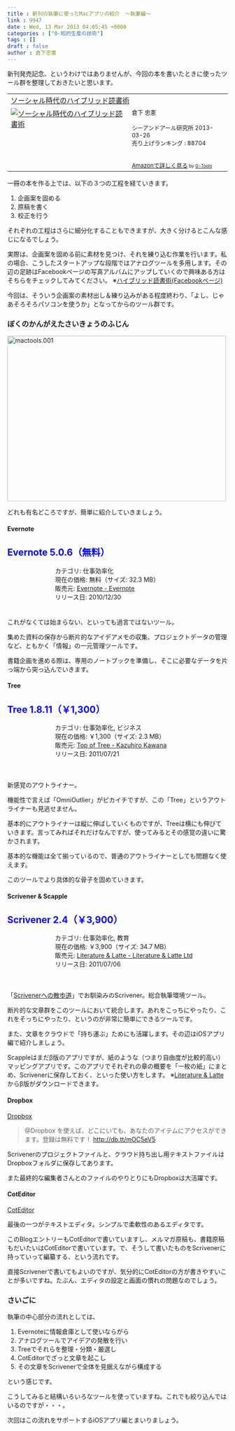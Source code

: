 ```yaml
---
title : 新刊の執筆に使ったMacアプリの紹介　〜執筆編〜
link : 9947
date : Wed, 13 Mar 2013 04:05:45 +0000
categories : ["0-知的生産の技術"]
tags : []
draft : false
author : 倉下忠憲
---
```


新刊発売記念、というわけではありませんが、今回の本を書いたときに使ったツール群を整理しておきたいと思います。

<table  border="0" cellpadding="5"><tr><td colspan="2"><a href="http://www.amazon.co.jp/%E3%82%BD%E3%83%BC%E3%82%B7%E3%83%A3%E3%83%AB%E6%99%82%E4%BB%A3%E3%81%AE%E3%83%8F%E3%82%A4%E3%83%96%E3%83%AA%E3%83%83%E3%83%89%E8%AA%AD%E6%9B%B8%E8%A1%93-%E5%80%89%E4%B8%8B-%E5%BF%A0%E6%86%B2/dp/4863541244%3FSubscriptionId%3D15SMZCTB9V8NGR2TW082%26tag%3Drashita1000-22%26linkCode%3Dxm2%26camp%3D2025%26creative%3D165953%26creativeASIN%3D4863541244" target="_blank">ソーシャル時代のハイブリッド読書術</a><img src="http://www.assoc-amazon.jp/e/ir?t=rashita1000-22&l=ur2&o=9" width="1" height="1" style="border: none;" alt="" /></td></tr><tr><td valign="top"><a href="http://www.amazon.co.jp/%E3%82%BD%E3%83%BC%E3%82%B7%E3%83%A3%E3%83%AB%E6%99%82%E4%BB%A3%E3%81%AE%E3%83%8F%E3%82%A4%E3%83%96%E3%83%AA%E3%83%83%E3%83%89%E8%AA%AD%E6%9B%B8%E8%A1%93-%E5%80%89%E4%B8%8B-%E5%BF%A0%E6%86%B2/dp/4863541244%3FSubscriptionId%3D15SMZCTB9V8NGR2TW082%26tag%3Drashita1000-22%26linkCode%3Dxm2%26camp%3D2025%26creative%3D165953%26creativeASIN%3D4863541244" target="_blank"><img src="http://ecx.images-amazon.com/images/I/51hfRUK03oL._SL160_.jpg" border="0" alt="ソーシャル時代のハイブリッド読書術" /></a></td><td valign="top"><font size="-1">倉下 忠憲 <br /><br />シーアンドアール研究所  2013-03-26<br />売り上げランキング : 88704<br /><br /><br /><a href="http://www.amazon.co.jp/%E3%82%BD%E3%83%BC%E3%82%B7%E3%83%A3%E3%83%AB%E6%99%82%E4%BB%A3%E3%81%AE%E3%83%8F%E3%82%A4%E3%83%96%E3%83%AA%E3%83%83%E3%83%89%E8%AA%AD%E6%9B%B8%E8%A1%93-%E5%80%89%E4%B8%8B-%E5%BF%A0%E6%86%B2/dp/4863541244%3FSubscriptionId%3D15SMZCTB9V8NGR2TW082%26tag%3Drashita1000-22%26linkCode%3Dxm2%26camp%3D2025%26creative%3D165953%26creativeASIN%3D4863541244" target="_blank">Amazonで詳しく見る</a></font><font size="-2"> by <a href="http://www.goodpic.com/mt/aws/index.html" >G-Tools</a></font></td></tr></table>

一冊の本を作る上では、以下の３つの工程を経ていきます。

<ol>
	<li>企画案を固める</li>
	<li>原稿を書く</li>
	<li>校正を行う</li>
</ol>

それぞれの工程はさらに細分化することもできますが、大きく分けるとこんな感じになるでしょう。

実際は、企画案を固める前に素材を見つけ、それを練り込む作業を行います。私の場合、こうしたスタートアップな段階ではアナログツールを多用します。その辺の足跡はFacebookページの写真アルバムにアップしていくので興味ある方はそちらをチェックしてみてください。
※<a href="https://www.facebook.com/media/set/?set=a.523614594356132.1073741825.100366706680925&amp;type=3" target="_blank">ハイブリッド読書術(Facebookページ)</a>

今回は、そういう企画案の素材出し＆練り込みがある程度終わり、「よし、じゃあそろそろパソコンを使うか」となってからのツール群です。

<h3>ぼくのかんがえたさいきょうのふじん</h3>
<a href="https://rashita.net/blog/wp-content/uploads/2013/03/mactools.001.jpg"><img src="https://rashita.net/blog/wp-content/uploads/2013/03/mactools.001.jpg" alt="mactools.001" width="500" height="378" class="alignnone size-full wp-image-9948" /></a>

どれも有名どころですが、簡単に紹介していきましょう。
<h4>Evernote</h4>
<h2><span style="color: rgb(0, 0, 255);">Evernote 5.0.6（無料）</span></h2><div style="margin: 0;float: left;"><div style="margin-left: 109px;"><a href="http://click.linksynergy.com/fs-bin/stat?id=Rfg6nizvNEs&offerid=94348&type=3&subid=0&tmpid=2192&RD_PARM1=https%253A%252F%252Fitunes.apple.com%252Fjp%252Fapp%252Fevernote%252Fid406056744%253Fmt%253D12%2526uo%253D4%2526partnerId%253D30" target="_blank" rel="nofollow" style="text-decoration: none;"><img src="http://a4.mzstatic.com/us/r1000/110/Purple2/v4/40/5c/55/405c559c-2dd1-0688-3c33-65f36b1e9aaf/Evernote.100x100-75.png" style="margin-left: -109px; float: left; width: 100px; height: 100px;"><img src="http://r.mzstatic.com/htmlResources/2338/images/mask100.png" style="margin-left: -109px; float: left; width: 100px; height: 100px;" /></a></div></div> カテゴリ: 仕事効率化<br> 現在の価格: 無料（サイズ: 32.3 MB）<br> 販売元: <a href="http://click.linksynergy.com/fs-bin/stat?id=Rfg6nizvNEs&offerid=94348&type=3&subid=0&tmpid=2192&RD_PARM1=https%253A%252F%252Fitunes.apple.com%252Fjp%252Fartist%252Fevernote%252Fid281796111%253Fmt%253D12%2526uo%253D4%2526partnerId%253D30" target="_blank" rel="nofollow">Evernote - Evernote</a><br> リリース日: 2010/12/30<br style="clear: both;"><br>
これがなくては始まらない、といっても過言ではないツール。

集めた資料の保存から断片的なアイデアメモの収集、プロジェクトデータの管理など、ともかく「情報」の一元管理ツールです。

書籍企画を進める際は、専用のノートブックを準備し、そこに必要なデータを片っ端から突っ込んでいきます。

<h4>Tree</h4>
<h2><span style="color: rgb(0, 0, 255);">Tree 1.8.11（￥1,300）</span></h2><div style="margin: 0;float: left;"><div style="margin-left: 109px;"><a href="http://click.linksynergy.com/fs-bin/stat?id=Rfg6nizvNEs&offerid=94348&type=3&subid=0&tmpid=2192&RD_PARM1=https%253A%252F%252Fitunes.apple.com%252Fjp%252Fapp%252Ftree%252Fid451104825%253Fmt%253D12%2526uo%253D4%2526partnerId%253D30" target="_blank" rel="nofollow" style="text-decoration: none;"><img src="http://a4.mzstatic.com/us/r1000/091/Purple/v4/d6/11/f8/d611f8fe-1a27-2256-8660-0aa869170e30/appIcon.100x100-75.png" style="margin-left: -109px; float: left; width: 100px; height: 100px;"><img src="http://r.mzstatic.com/htmlResources/2338/images/mask100.png" style="margin-left: -109px; float: left; width: 100px; height: 100px;" /></a></div></div> カテゴリ: 仕事効率化, ビジネス<br> 現在の価格: ￥1,300（サイズ: 2.3 MB）<br> 販売元: <a href="http://click.linksynergy.com/fs-bin/stat?id=Rfg6nizvNEs&offerid=94348&type=3&subid=0&tmpid=2192&RD_PARM1=https%253A%252F%252Fitunes.apple.com%252Fjp%252Fartist%252Ftop-of-tree%252Fid451104828%253Fmt%253D12%2526uo%253D4%2526partnerId%253D30" target="_blank" rel="nofollow">Top of Tree - Kazuhiro Kawana</a><br> リリース日: 2011/07/21<br style="clear: both;"><br>

新感覚のアウトライナー。

機能性で言えば「OmniOutlier」がピカイチですが、この「Tree」というアウトライナーも見逃せません。

基本的にアウトライナーは縦に伸ばしていくものですが、Treeは横にも伸びていきます。言ってみればそれだけなんですが、使ってみるとその感覚の違いに驚かされます。

基本的な機能は全て揃っているので、普通のアウトライナーとしても問題なく使えます。

このツールでより具体的な骨子を固めていきます。

<h4>Scrivener & Scapple</h4>
<h2><span style="color: rgb(0, 0, 255);">Scrivener 2.4（￥3,900）</span></h2><div style="margin: 0;float: left;"><div style="margin-left: 109px;"><a href="http://click.linksynergy.com/fs-bin/stat?id=Rfg6nizvNEs&offerid=94348&type=3&subid=0&tmpid=2192&RD_PARM1=https%253A%252F%252Fitunes.apple.com%252Fjp%252Fapp%252Fscrivener%252Fid418889511%253Fmt%253D12%2526uo%253D4%2526partnerId%253D30" target="_blank" rel="nofollow" style="text-decoration: none;"><img src="http://a5.mzstatic.com/us/r1000/097/Purple2/v4/2c/9a/87/2c9a8791-17f5-2226-6729-da2674f4d372/Scrivener.100x100-75.png" style="margin-left: -109px; float: left; width: 100px; height: 100px;"><img src="http://r.mzstatic.com/htmlResources/2338/images/mask100.png" style="margin-left: -109px; float: left; width: 100px; height: 100px;" /></a></div></div> カテゴリ: 仕事効率化, 教育<br> 現在の価格: ￥3,900（サイズ: 34.7 MB）<br> 販売元: <a href="http://click.linksynergy.com/fs-bin/stat?id=Rfg6nizvNEs&offerid=94348&type=3&subid=0&tmpid=2192&RD_PARM1=https%253A%252F%252Fitunes.apple.com%252Fjp%252Fartist%252Fliterature-latte%252Fid418889514%253Fmt%253D12%2526uo%253D4%2526partnerId%253D30" target="_blank" rel="nofollow">Literature & Latte - Literature & Latte Ltd</a><br> リリース日: 2011/07/06<br style="clear: both;"><br>

「<a href="https://rashita.net/blog/?cat=279" target="_blank">Scrivenerへの散歩道</a>」でお馴染みのScrivener。総合執筆環境ツール。

断片的な文章群をこのツールにおいて統合します。あれをこっちにやったり、これをそっちにやったり、というのが非常に簡単にできるツールです。

また、文章をクラウドで「持ち運ぶ」ためにも活躍します。その辺はiOSアプリ編で紹介しましょう。

Scappleはまだβ版のアプリですが、紙のような（つまり自由度が比較的高い）マッピングアプリです。このアプリでそれぞれの章の概要を「一枚の紙」にまとめ、Scrivenerに保存しておく、といった使い方をします。
※<a href="http://literatureandlatte.com/" target="_blank">Literature &amp; Latte</a>からβ版がダウンロードできます。

<h4>Dropbox</h4>
<a href="https://www.dropbox.com/login?lhs_type=anywhere" target="_blank">Dropbox</a>

<blockquote>
@Dropbox を使えば、どこにいても、あなたのアイテムにアクセスができます。登録は無料です！ <a href="http://db.tt/mOC5eV5F">http://db.tt/mOC5eV5</a>
</blockquote>

Scrivenerのプロジェクトファイルと、クラウド持ち出し用テキストファイルはDropboxフォルダに保存してあります。

また最終的な編集者さんとのファイルのやりとりにもDropboxは大活躍です。

<h4>CotEditor</h4>
<a href="http://sourceforge.jp/projects/coteditor/" target="_blank">CotEditor</a>

最後の一つがテキストエディタ。シンプルで柔軟性のあるエディタです。

このBlogエントリーもCotEditorで書いていますし、メルマガ原稿も、書籍原稿もだいたいはCotEditorで書いています。で、そうして書いたものをScrivenerに持っていって編纂する、という流れです。

直接Scrivenerで書いてもよいのですが、気分的にCotEditorの方が書きやすいことが多いですね。たぶん、エディタの設定と画面の慣れの問題なのでしょう。

<h3>さいごに</h3>
執筆の中心部分の流れとしては、

<ol>
	<li>Evernoteに情報倉庫として使いならがら</li>
	<li>アナログツールでアイデアの発散を行い</li>
	<li>Treeでそれらを整理・分類・厳選し</li>
	<li>CotEditorでざっと文章を起こし</li>
	<li>その文章をScrivenerで全体を見据えながら構成する</li>
</ol>

という感じです。

こうしてみると結構いろいろなツールを使っていますね。これでも絞り込んではいるのですが・・・。

次回はこの流れをサポートするiOSアプリ編とまいりましょう。

